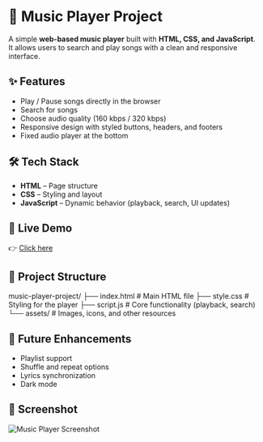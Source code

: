 
# 🎵 Music Player Project

A simple **web-based music player** built with **HTML, CSS, and JavaScript**.  
It allows users to search and play songs with a clean and responsive interface.  

## ✨ Features
- Play / Pause songs directly in the browser  
- Search for songs  
- Choose audio quality (160 kbps / 320 kbps)  
- Responsive design with styled buttons, headers, and footers  
- Fixed audio player at the bottom  

## 🛠️ Tech Stack
- **HTML** – Page structure  
- **CSS** – Styling and layout  
- **JavaScript** – Dynamic behavior (playback, search, UI updates)  

## 🚀 Live Demo
👉 [Click here](https://keshav4545.github.io/Music-player-project/)  

## 📂 Project Structure
music-player-project/
├── index.html # Main HTML file
├── style.css # Styling for the player
├── script.js # Core functionality (playback, search)
└── assets/ # Images, icons, and other resources


## 🔮 Future Enhancements
- Playlist support  
- Shuffle and repeat options  
- Lyrics synchronization  
- Dark mode  

## 📸 Screenshot
![Music Player Screenshot](assets/img/screenshot/)



